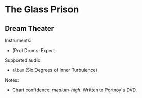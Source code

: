 # The Glass Prison

## Dream Theater

Instruments:

  * (Pro) Drums: Expert

Supported audio:

  * `album` (Six Degrees of Inner Turbulence)

Notes:

  * Chart confidence: *medium-high*. Written to Portnoy's DVD.
